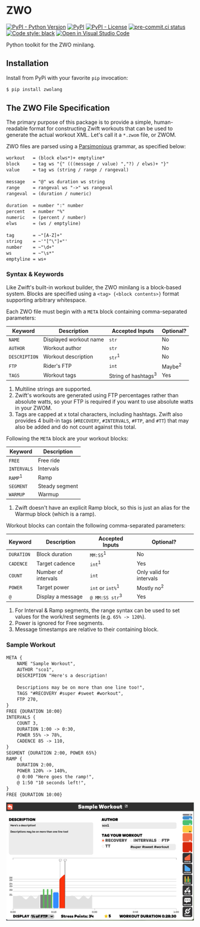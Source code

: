# ZWO
[![PyPI - Python Version](https://img.shields.io/pypi/pyversions/zwolang)](https://pypi.org/project/zwolang/)
[![PyPI](https://img.shields.io/pypi/v/zwolang)](https://pypi.org/project/zwolang/)
[![PyPI - License](https://img.shields.io/pypi/l/zwolang?color=magenta)](https://github.com/sco1/zwolang/blob/master/LICENSE)
[![pre-commit.ci status](https://results.pre-commit.ci/badge/github/sco1/zwolang/main.svg)](https://results.pre-commit.ci/latest/github/sco1/zwolang/main)
[![Code style: black](https://img.shields.io/badge/code%20style-black-black)](https://github.com/psf/black)
[![Open in Visual Studio Code](https://img.shields.io/badge/Open%20in-VSCode.dev-blue)](https://vscode.dev/github.com/sco1/zwolang)

Python toolkit for the ZWO minilang.

## Installation
Install from PyPi with your favorite `pip` invocation:

```bash
$ pip install zwolang
```

## The ZWO File Specification
The primary purpose of this package is to provide a simple, human-readable format for constructing Zwift workouts that can be used to generate the actual workout XML. Let's call it a `*.zwom` file, or ZWOM.

ZWO files are parsed using a [Parsimonious](https://github.com/erikrose/parsimonious) grammar, as specified below:
<!-- [[[cog
from textwrap import dedent
import cog
from zwo.parser import RAW_GRAMMAR
cog.out(
    f"```{dedent(RAW_GRAMMAR)}```"
)
]]] -->
```
workout   = (block elws*)+ emptyline*
block     = tag ws "{" (((message / value) ","?) / elws)+ "}"
value     = tag ws (string / range / rangeval)

message   = "@" ws duration ws string
range     = rangeval ws "->" ws rangeval
rangeval  = (duration / numeric)

duration  = number ":" number
percent   = number "%"
numeric   = (percent / number)
elws      = (ws / emptyline)

tag       = ~"[A-Z]+"
string    = ~'"[^\"]+"'
number    = ~"\d+"
ws        = ~"\s*"
emptyline = ws+
```
<!-- [[[end]]] -->

### Syntax & Keywords
Like Zwift's built-in workout builder, the ZWO minilang is a block-based system. Blocks are specified using a `<tag> {<block contents>}` format supporting arbitrary whitespace.

Each ZWO file must begin with a `META` block containing comma-separated parameters:

| Keyword       | Description             | Accepted Inputs                | Optional?         |
|---------------|-------------------------|--------------------------------|-------------------|
| `NAME`        | Displayed workout name  | `str`                          | No                |
| `AUTHOR`      | Workout author          | `str`                          | No                |
| `DESCRIPTION` | Workout description     | `str`<sup>1</sup>              | No                |
| `FTP`         | Rider's FTP             | `int`                          | Maybe<sup>2</sup> |
| `TAGS`        | Workout tags            | String of hashtags<sup>3</sup> | Yes               |

1. Multiline strings are supported.
2. Zwift's workouts are generated using FTP percentages rather than absolute watts, so your FTP is required if you want to use absolute watts in your ZWOM.
3. Tags are capped at x total characters, including hashtags. Zwift also provides 4 built-in tags (`#RECOVERY`, `#INTERVALS`, `#FTP`, and `#TT`) that may also be added and do not count against this total.

Following the `META` block are your workout blocks:

| Keyword            | Description        |
|--------------------|--------------------|
| `FREE`             | Free ride          |
| `INTERVALS`        | Intervals          |
| `RAMP`<sup>1</sup> | Ramp               |
| `SEGMENT`          | Steady segment     |
| `WARMUP`           | Warmup             |

1. Zwift doesn't have an explicit Ramp block, so this is just an alias for the Warmup block (which is a ramp).

Workout blocks can contain the following comma-separated parameters:

| Keyword             | Description         | Accepted Inputs             | Optional?                |
|---------------------|---------------------|-----------------------------|--------------------------|
| `DURATION`          | Block duration      | `MM:SS`<sup>1</sup>         | No                       |
| `CADENCE`           | Target cadence      | `int`<sup>1</sup>           | Yes                      |
| `COUNT`             | Number of intervals | `int`                       | Only valid for intervals |
| `POWER`             | Target power        | `int` or `int%`<sup>1</sup> | Mostly no<sup>2</sup>    |
| `@`                 | Display a message   | `@ MM:SS str`<sup>3</sup>   | Yes                      |

1. For Interval & Ramp segments, the range syntax can be used to set values for the work/rest segments (e.g. `65% -> 120%`).
2. Power is ignored for Free segments.
3. Message timestamps are relative to their containing block.


### Sample Workout
```
META {
    NAME "Sample Workout",
    AUTHOR "sco1",
    DESCRIPTION "Here's a description!

    Descriptions may be on more than one line too!",
    TAGS "#RECOVERY #super #sweet #workout",
    FTP 270,
}
FREE {DURATION 10:00}
INTERVALS {
    COUNT 3,
    DURATION 1:00 -> 0:30,
    POWER 55% -> 78%,
    CADENCE 85 -> 110,
}
SEGMENT {DURATION 2:00, POWER 65%}
RAMP {
    DURATION 2:00,
    POWER 120% -> 140%,
    @ 0:00 "Here goes the ramp!",
    @ 1:50 "10 seconds left!",
}
FREE {DURATION 10:00}
```

![Workout Screenshot](https://raw.githubusercontent.com/sco1/sco1.github.io/master/zwo/sample_zwift_workout.png)
